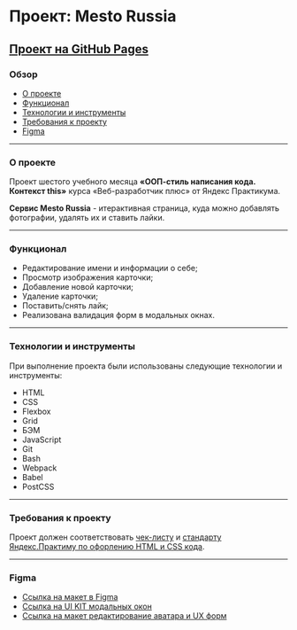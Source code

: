 # Проект: Mesto Russia

## [Проект на GitHub Pages](https://maxsavostyanov.github.io/mesto-project/)
### Обзор
* [О проекте](#о-проекте)
* [Функционал](#функционал)
* [Технологии и инструменты](#технологии-и-инструменты)
* [Требования к проекту](#требования-к-проекту)
* [Figma](#figma)
---
### О проекте

Проект шестого учебного месяца **«ООП-стиль написания кода. Контекст this»** курса «Веб-разработчик плюс» от Яндекс Практикума.

**Сервис Mesto Russia** - итерактивная страница, куда можно добавлять фотографии, удалять их и ставить лайки.

---
### Функционал
- Редактирование имени и информации о себе;
- Просмотр изображения карточки;
- Добавление новой карточки;
- Удаление карточки;
- Поставить/снять лайк;
- Реализована валидация форм в модальных окнах.

---
### Технологии и инструменты

При выполнение проекта были использованы следующие технологии и инструменты:
- HTML
- CSS
- Flexbox
- Grid
- БЭМ
- JavaScript
- Git
- Bash
- Webpack
- Babel
- PostCSS
---
### Требования к проекту

Проект должен соответствовать [чек-листу](https://code.s3.yandex.net/web-developer/checklists-pdf/web-plus/checklist-10.pdf) и [стандарту Яндекс.Практиму по офорлению HTML и CSS кода](https://code.s3.yandex.net/web-developer/static/design-rules/index.html).

---
### Figma

* [Ссылка на макет в Figma](https://www.figma.com/file/2cn9N9jSkmxD84oJik7xL7/JavaScript.-Sprint-4?node-id=0%3A1)
* [Ссылка на UI KIT модальных окон](https://www.figma.com/file/kRVLKwYG3d1HGLvh7JFWRT/JavaScript.-Sprint-6?node-id=0%3A1)
* [Ссылка на макет редактирование аватара и UX форм](https://www.figma.com/file/PSdQFRHoxXJFs2FH8IXViF/JavaScript.-Sprint-9?node-id=0%3A1)
